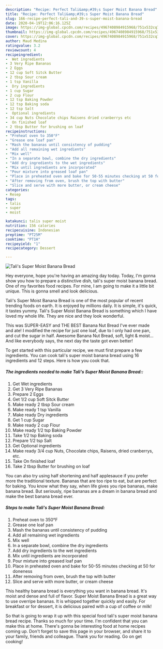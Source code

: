 ```yaml
---
description: "Recipe: Perfect Tali&amp;#39;s Super Moist Banana Bread"
title: "Recipe: Perfect Tali&amp;#39;s Super Moist Banana Bread"
slug: 166-recipe-perfect-tali-and-39-s-super-moist-banana-bread
date: 2020-04-19T12:06:16.125Z
image: https://img-global.cpcdn.com/recipes/4967408984915968/751x532cq70/talis-super-moist-banana-bread-recipe-main-photo.jpg
thumbnail: https://img-global.cpcdn.com/recipes/4967408984915968/751x532cq70/talis-super-moist-banana-bread-recipe-main-photo.jpg
cover: https://img-global.cpcdn.com/recipes/4967408984915968/751x532cq70/talis-super-moist-banana-bread-recipe-main-photo.jpg
author: Maud Medina
ratingvalue: 3.2
reviewcount: 4
recipeingredient:
-  Wet ingredients
- 3 Very Ripe Bananas
- 2 Eggs
- 12 cup Soft Sitck Butter
- 2 tbsp Sour cream
- 1 tsp Vanilla
-  Dry ingredients
- 1 cup Sugar
- 2 cup Flour
- 12 tsp Baking Powder
- 12 tsp Baking soda
- 12 tsp Salt
-  Optional ingredients
- 34 cup Nuts Chocolate chips Raisens dried cranberrys etc
-  On finished loaf
- 2 tbsp Butter for brushing on loaf
recipeinstructions:
- "Preheat oven to 350°F"
- "Grease one loaf pan"
- "Mash the bananas until consistency of pudding"
- "Add all remaining wet ingredients"
- "Mix well"
- "In a separate bowl, combine the dry ingredients"
- "Add dry ingredients to the wet ingredients"
- "Mix until ingredients are incorporated"
- "Pour mixture into greased loaf pan"
- "Place in preheated oven and bake for 50-55 minutes checking at 50 for doneness"
- "After removing from oven, brush the top with butter"
- "Slice and serve with more butter, or cream cheese"
categories:
- Resep
tags:
- talis
- super
- moist

katakunci: talis super moist
nutrition: 156 calories
recipecuisine: Indonesian
preptime: "PT25M"
cooktime: "PT1H"
recipeyield: "1"
recipecategory: Dessert

---
```



![Tali&#39;s Super Moist Banana Bread](https://img-global.cpcdn.com/recipes/4967408984915968/751x532cq70/talis-super-moist-banana-bread-recipe-main-photo.jpg)

Hey everyone, hope you're having an amazing day today. Today, I'm gonna show you how to prepare a distinctive dish, tali&#39;s super moist banana bread. One of my favorites food recipes. For mine, I am going to make it a little bit unique. This is gonna smell and look delicious.

Tali&#39;s Super Moist Banana Bread is one of the most popular of recent trending foods on earth. It is enjoyed by millions daily. It is simple, it's quick, it tastes yummy. Tali&#39;s Super Moist Banana Bread is something which I have loved my whole life. They are nice and they look wonderful.

This was SUPER-EASY and THE BEST Banana Nut Bread I&#39;ve ever made and ate! I modified the recipe for just one loaf, due to I only had one pan, and cut the sugar in half. Awesome Banana Nut Bread, soft, light &amp; moist… And like everybody says, the next day the taste got even better!


To get started with this particular recipe, we must first prepare a few ingredients. You can cook tali&#39;s super moist banana bread using 16 ingredients and 12 steps. Here is how you cook that.

##### The ingredients needed to make Tali&#39;s Super Moist Banana Bread::

1. Get  Wet ingredients
1. Get 3 Very Ripe Bananas
1. Prepare 2 Eggs
1. Get 1/2 cup Soft Sitck Butter
1. Make ready 2 tbsp Sour cream
1. Make ready 1 tsp Vanilla
1. Make ready  Dry ingredients
1. Get 1 cup Sugar
1. Make ready 2 cup Flour
1. Make ready 1/2 tsp Baking Powder
1. Take 1/2 tsp Baking soda
1. Prepare 1/2 tsp Salt
1. Get  Optional ingredients
1. Make ready 3/4 cup Nuts, Chocolate chips, Raisens, dried cranberrys, etc.
1. Take  On finished loaf
1. Take 2 tbsp Butter for brushing on loaf


You can also try using half shortening and half applesauce if you prefer more the traditional texture. Bananas that are too ripe to eat, but are perfect for baking. You know what they say, when life gives you ripe bananas, make banana bread. But seriously, ripe bananas are a dream in banana bread and make the best banana bread ever. 

##### Steps to make Tali&#39;s Super Moist Banana Bread:

1. Preheat oven to 350°F
1. Grease one loaf pan
1. Mash the bananas until consistency of pudding
1. Add all remaining wet ingredients
1. Mix well
1. In a separate bowl, combine the dry ingredients
1. Add dry ingredients to the wet ingredients
1. Mix until ingredients are incorporated
1. Pour mixture into greased loaf pan
1. Place in preheated oven and bake for 50-55 minutes checking at 50 for doneness
1. After removing from oven, brush the top with butter
1. Slice and serve with more butter, or cream cheese


This healthy banana bread is everything you want in banana bread. It&#39;s moist and dense and full of flavor. Super Moist Banana Bread is a great way to use overripe bananas. It is whipped together quickly and easily. For breakfast or for dessert, it is delicious paired with a cup of coffee or milk! 

So that is going to wrap it up with this special food tali&#39;s super moist banana bread recipe. Thanks so much for your time. I'm confident that you can make this at home. There's gonna be interesting food at home recipes coming up. Don't forget to save this page in your browser, and share it to your family, friends and colleague. Thank you for reading. Go on get cooking!
